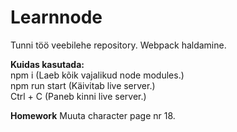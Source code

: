 # Learnnode  
Tunni töö veebilehe repository. Webpack haldamine.  
  
**Kuidas kasutada:**  
npm i (Laeb kõik vajalikud node modules.)  
npm run start (Käivitab live server.)  
Ctrl + C (Paneb kinni live server.)

**Homework** 
Muuta character page nr 18.

